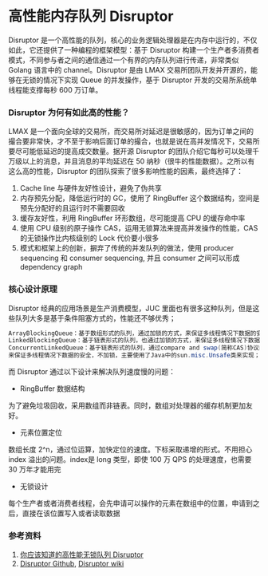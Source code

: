 # 高性能内存队列 Disruptor

Disruptor 是一个高性能的队列，核心的业务逻辑处理器是在内存中运行的，不仅如此，它还提供了一种编程的框架模型：基于 Disruptor 构建一个生产者多消费者模式，不同参与者之间的通信通过一个有界的内存队列进行传递，非常类似 Golang 语言中的 channel。Disruptor 是由 LMAX 交易所团队开发并开源的，能够在无锁的情况下实现 Queue 的并发操作，基于 Disruptor 开发的交易所系统单线程能支撑每秒 600 万订单。

### Disruptor 为何有如此高的性能？

LMAX 是一个面向全球的交易所，而交易所对延迟是很敏感的，因为订单之间的撮合要非常快，才不至于影响后面订单的撮合，也就是说在高并发情况下，交易所要尽可能低延迟的提高成交数量。据开源 Disruptor 的团队介绍它每秒可以处理千万级以上的消息，并且消息的平均延迟在 50 纳秒（很牛的性能数据）。之所以有这么高的性能，Disruptor 的团队探索了很多影响性能的因素，最终选择了：

1. Cache line 与硬件友好性设计，避免了伪共享
2. 内存预先分配，降低运行时的 GC，使用了 RingBuffer 这个数据结构，空间是预先分配好的且运行时不需要回收
3. 缓存友好性，利用 RingBuffer 环形数组，尽可能提高 CPU 的缓存命中率
4. 使用 CPU 级别的原子操作 CAS，运用无锁算法来提高并发操作的性能，CAS 的无锁操作比内核级别的 Lock 代价要小很多
5. 模式和框架上的创新，摒弃了传统的并发队列的做法，使用 producer sequencing 和 consumer sequencing, 并且 consumer 之间可以形成 dependency graph

### 核心设计原理

Disruptor 经典的应用场景是生产消费模型，JUC 里面也有很多这种队列，但是这些队列大多是基于条件阻塞方式的，性能还不够优秀；

```java
ArrayBlockingQueue：基于数组形式的队列，通过加锁的方式，来保证多线程情况下数据的安全；
LinkedBlockingQueue：基于链表形式的队列，也通过加锁的方式，来保证多线程情况下数据的安全；
ConcurrentLinkedQueue：基于链表形式的队列，通过compare and swap(简称CAS)协议的方式，
来保证多线程情况下数据的安全，不加锁，主要使用了Java中的sun.misc.Unsafe类来实现；
```

而 Disruptor 通过以下设计来解决队列速度慢的问题：

* RingBuffer 数据结构

为了避免垃圾回收，采用数组而非链表。同时，数组对处理器的缓存机制更加友好。

* 元素位置定位

数组长度 2^n，通过位运算，加快定位的速度。下标采取递增的形式。不用担心 index 溢出的问题。index是 long 类型，即使 100 万 QPS 的处理速度，也需要 30 万年才能用完

* 无锁设计

每个生产者或者消费者线程，会先申请可以操作的元素在数组中的位置，申请到之后，直接在该位置写入或者读取数据

### 参考资料

1. [你应该知道的高性能无锁队列 Disruptor](https://juejin.im/post/6844903648875528206#heading-10)
2. [Disruptor Github](https://github.com/LMAX-Exchange/disruptor), [Disruptor wiki](https://github.com/LMAX-Exchange/disruptor/wiki)

